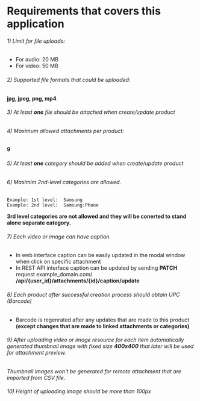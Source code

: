 # Requirements that covers this application

###### 1) Limit for file uploads:
- For audio: 20 MB
- For video: 50 MB
###### 2) Supported file formats that could be uploaded: 
**jpg, jpeg, png, mp4**
###### 3) At least **one** file should be attached when create/update product
###### 4) Maximum allowed attachments per product: 
**9**
###### 5) At least **one** category should be added when create/update product
###### 6) Maximim 2nd-level categories are allowed. 
```
Example: 1st level:  Samsung
Example: 2nd level:  Samsung:Phone
```
**3rd level categories are not allowed and they will be conerted to stand alone separate category.**
###### 7) Each video or image can have caption. 
- In web interface caption can be easily updated in the modal window when click on specific attachment
- In REST API interface caption can be updated by sending **PATCH** request example_domain.com/ **/api/{user_id}/attachments/{id}/caption/update**
###### 8) Each product after successful creation process should obtain *UPC (Barcode)*
- Barcode is regenrated after any updates that are made to this product **(except changes that are made to linked attachments or categories)**
###### 9) After uploading video or image resource for each item automatically generated thumbnail image with fixed size **400x400** that later will be used for attachment preview.
*Thumbnail images won't be generated for remote attachment that are imported from CSV file.*
###### 10) Height of uploading image should be more than 100px 
